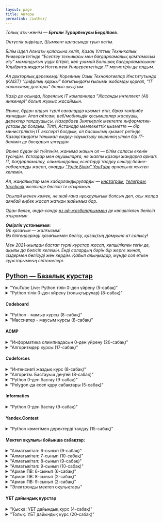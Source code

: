 ```yaml
---
layout: page
title: Авторы
permalink: /author/
---
```


*Толық аты-жөнім* &mdash; <i><b>Ерғали Тұрарбекұлы Бердібаев</b></i>.

*Оңтүстік өңірінде, Шымкент қаласында туып өстім.* 

*Білім іздеп Алматы қаласына келіп, Қазақ Ұлттық Техникалық Университетінде “Есептеу техникасы мен бағдарламалық қамтамасыз ету” мамандығын үздік бітіріп, көп ұзамай Болашақ бағдарламасымен Ұлыбританиядағы Ноттингем Университетінде IT магистірін де алдым.*

*Ал докторлық дәрежемді Кореяның Озық Технологиялар Институтында (KAIST) “Цифрлық қаржы” бағытындағы ғылыми жобамды қорғап, “IT саласының докторы” болып шықтым.*

*Қазір де осында, Кореялық IT компанияда "Жасанды интеллект (AI) инженері" болып жұмыс жасаймын.*

*Әрине, бұдан алдын түрлі салаларда қызмет етіп, біраз тәжірибе жинадым. Атап айтсам, веб/мобильдік қосымшалар жасаушы, деректер талдаушысы, Назарбаев Зияткерлік мектепте информатик-ұстазы да болдым. Тіпті, Астанада мемлекеттік қызметте &mdash; бір министрліктің IT эксперті болдым, ал басшылық қызмет ретінде Қазақстандағы танымал емдеу-сауықтыру кешеннің үлкен бір ІТ-бөлімін де басқарып үлгердім.*

*Әрине бұдан ой түйгенім, жаныма жақын ол &mdash; білім саласы екенін түсіндім. Ұстаздар мен оқушыларға, не жалпы қазақи жандарға арнап: IT, бағдарламалау, олимпиадалық есептерді талдау секілді бейне-сабақтарды жасап, оларды ["Үздік Білім" YouTube](https://www.youtube.com/@Uzdik) арнасына жүктеп келемін.*

*Ал, жаңалықтар мен хабарландыруларды &mdash; [инстаграм](https://www.instagram.com/uzdik.bilim/), [телеграм](https://t.me/Uzdik*BILIM), [facebook](https://www.facebook.com/uzdik.bilim) желісінде бөлісіп те отырамын.*

*Осылай менен көмек, не жай ғана нұсқаулығым болсын деп, осы жолда аянбай еңбек жасап жатқан жайымыз бар.*

*Одан бөлек, анда-санда [өз ой-жазбаларыммен](https://t.me/Yergalilfe) де көпшілікпен бөлісіп отырамын.*

<i><b>Өмірлік ұстанымым:</b></i><br>
*Әр қазағым &mdash; жалғызым! <br>Өз білгендерімді қазағыммен бөлісу, қазақтың дамуына ат салысу!*


*Мен 2021-жылдан бастап түрлі күрстар жасап, көпшілікпен тегін де, ақылы да бөлісіп келемін. Енді солардың бәрін бір жерге жинап, сіздермен бөлісуді жөн көрдім. Қабыл алыңыздар, мұнда сол өткен курстарымның сілтемелері.*

## [Python &mdash; Базалық курстар]()
<details>
  <summary>"YouTube Live: Python тілін 0-ден үйрену (5-сабақ)"</summary>
  
  - <a href="https://www.youtube.com/@Uzdik" style="float: left; color: red; font-style:italic;">Үздік БІЛІМ YouTube арнасы</a>
  - *[Кіріспе. (алғы сөз)](https://www.youtube.com/live/3fyW2D944cQ?si=44tW9PUd1d0IJpEm)*
  - *[1-сабақ. input, print, bool, int, float, str, if else, type, len](https://www.youtube.com/live/aqRX9P1RF-A?si=AgXOXv4zToX0NRXE)*
  - *[2-сабақ. loop, for, while, list, pop, remove, sort/sorted, upper/lower, append](https://www.youtube.com/live/R3UUv3VwLms?si=WOwflNo75EEzZCGZ)*
  - *[3-сабақ. 2D list, санау жүйелері, dict, abs, pow, ord, chr](https://www.youtube.com/live/YNdGO2nDSjs?si=P8*Luu86uDTRZpnt)*
  - *[4-сабақ. def, math, random, file read/write, lambda](https://www.youtube.com/live/1GcYFDHsuOc?si=OewORO*wo4vC5vfp)*
  - *[5-сабақ. ООП &mdash; объектіге бағытталған бағдарламалау](https://www.youtube.com/live/3EKLBz*GfL0?si=e-87pi-gbeHme-UD)*
  - <a href="https://drive.google.com/file/d/1gCqn4CsUEfqs0LURa4d*92nzTo567MR4/view?usp=drive*link" style="float: left; color: red; font-style:italic;">Қысқаша конспект материалдар</a>
</details>

<details>
  <summary>"Python тілін 0-ден үйрену (толықтырулар) (8-сабақ)"</summary>
  
- *[1-сабақ. Python орнату. Айнымалылар мен типтер](https://youtu.be/vM5giWjYmQE?si=y5rJwfELdfboaT*o)*
- *[2-сабақ. int, input, split, map, bool](https://youtu.be/OpYDPnR9Ooo?si=j2lVXnID62V4WMDT)*
- *[3-сабақ. string, div, mod, acmp, hackerrank](https://youtu.be/w81pEv5swqE?si=bQ9yWgC3UclVbx4E)*
- *[4-сабақ. F-format, acmp, hackerrank](https://youtu.be/zMse4EjK5Uk?si=uf7j2qwfAjFZ37Jg)*
- *[5-сабақ. bin, oct, hex, ord, chr](https://youtu.be/WGgWlMNENN8?si=lje0eyOf0JuyXeww)*
- *[6-сабақ. for, while, else, break](https://youtu.be/kPQTfyY7c4E?si=Oa2yLBMzJ-G0Ug4X)*
- *[7-сабақ. ACMP, Бағалау](https://youtu.be/XYhEeoyMTwQ?si=A5Z-yEP5cLGI295X)*
- *[8-сабақ. For &mdash; While &mdash; ACMP](https://youtu.be/yKdpskZxEH8?si=PB2BHy3T3CbNtQmU)*
</details>

#### Codeboard

<details>
  <summary>"Python - мамыр курсы (8-сабақ)"</summary>
                                             
- <a href="https://codeboard.io/users/uzdik" style="float: left; color: red; font-style:italic;">Codeboard.io тапсырмалары</a>
- *[1-сабақ. Codeboard.io платформасында жұмыс істеу.](https://youtu.be/3mu4OluIVEs?si=sHqMVHdGTaOjHM53)*
- *[2-сабақ. print, input, comments, type, int, str, f-format](https://youtu.be/GESdJGf25Nc?si=M8WRnGF15AWhhDIK)*
- *[3-сабақ. Арифметика](https://youtu.be/L9-X1EkjLvo?si=i6s8pcxv1PekU4cz)*
- *[4-сабақ. Деректер типтері тапсырмалары](https://youtu.be/8dOrR1vMGew?si=1eGQGoVRO8p*8Nl6)*
- *[5-сабақ. if-else, div-mod, map](https://youtu.be/JCipmiEGSJ8?si=tP2uEDC64NaUaE8H)*
- *[6-сабақ. map, split, elif, and, for-loop](https://youtu.be/yaEeHxngVr0?si=aJEDsv0kpLROyklm)*
- *[7-сабақ. for, break, continue, else, while, range](https://youtu.be/wETZkY1VpfQ?si=-6mspghCDC7UVApA)*
- *[8-сабақ. for, while, файлдан оқу-жазу](https://youtu.be/q-gGzMx9Z7Q?si=oveDXibbmes8MzWP)*
</details>

<details>
  <summary>"Массивтер - маусым курсы (8-сабақ)"</summary>
  
- <a href="https://codeboard.io/users/uzdik" style="float: left; color: red; font-style:italic;">Codeboard.io тапсырмалары</a>
- *[1-сабақ. import array, list, slice](https://youtu.be/Ilyc7hKX5lw?si=I52CF81J-w7xKBqR)*
- *[2-сабақ. Үй тапсырмаларын талқылау](https://youtu.be/YG4lsK3SxiM?si=XqoDQgLfbPY07nUC)*
- *[3-сабақ. for-loop, append, join](https://youtu.be/jJruzIfc9pc?si=bAPmISWIa5JR6yWf)*
- *[4-сабақ. find, index, min-max, sort-sorted, set, dict](https://youtu.be/748urZzkm2g?si=2wdrXQBaGZZZJjMz)*
- *[5-сабақ. Үй тапсырмаларын талқылау](https://youtu.be/OevuX3nZ3VA?si=Ru80fg-wIH0ClQ-m)*
- *[6-сабақ. Екі өлшемді массив](https://youtu.be/LBp6ajxrEjQ?si=hxi4m6EdhoTXbA6q)*
- *[7-сабақ. Екі өлшемді массив тапсырмаларын талқылау, zip](https://youtu.be/ipHBFLslhp8?si=0xTjV0VP9A1v4TlC)*
- *[8-сабақ. ACMP, Матрицаларды көбейту](https://youtu.be/CkktYB5TsiY?si=NLh1kYMGttm07W2B)*
</details>

#### ACMP

<details>
  <summary>"Информатика олимпиадасын 0-ден үйрену (20-сабақ)"</summary>
  
- <a href="https://acmp.ru/asp/do/index.asp?main=course&id*course=1" style="float: left; color: red; font-style:italic;">АСМР курс &mdash; “Язык программирования” тапсырмалары</a>
- *[1-сабақ. Арифметика: 1, 108, 903;](https://youtu.be/o3cN2QJsIVw)*
- *[2-сабақ. Арифметика: 195, 1109, 33; Целые числа: 3, 1110, 1111, 1112;](https://youtu.be/dJQMboE0fW4)*
- *[3-сабақ. Целые числа: 1038, 1113, 1115, 1114, 1479;](https://youtu.be/eGTNwT2xttc)*
- *[4-сабақ. Вывод формул: 1003, 773, 92, 1116, 1117, 1118;](https://youtu.be/xB-qI6YDkNg)*
- *[5-сабақ. Простые сравнения: 25, 8, 52, 21, 61, 324, 539, 754, 685;](https://youtu.be/Nmjd80nnzec)*
- *[6-сабақ. Простые сравнения: 1008; Шахматы: 1119, 1120, 1121, 1122, 1123, 1124, 62, 935, 763;](https://youtu.be/C4o0nAJ7sUM)*
- *[7-сабақ. Шахматы: 1088; Алгебра и геометрия: 970, 597, 529, 26, 28, 340, 277, 411, 1314; Сложные задачи: 296, 499, 664, 162;](https://youtu.be/hW6faZ2LINg)*
- *[8-сабақ. Цикл с параметром (for): 106, 81, 35;](https://youtu.be/uSDRfdScoxA)*
- *[9-сабақ. Цикл с параметром (for): 233, 131, 63, 15, 2, 10, 264; Цикл с предусловием (while): 692;](https://youtu.be/odXt0MdxCUI)*
- *[10-сабақ. Цикл с предусловием (while): 1125, 1126, 1127, 147, 271, 1129, 1128, 272, 1133;](https://youtu.be/QvCuMImRYLk)*
- *[11-сабақ. Цикл с постусловием (do &mdash; while): 1132, 1133, 1134, 1135, 1136, 1137, 1138, 1139, 1140, 1141, 1142, 1143, 1144, 1145](https://youtu.be/E6ZXxq9v2NY)*
- *[12-сабақ. НОД и НОК: 148, 14, 394, 384; Бинарный поиск: 1465. Символьный тип (char): 1146, 1147, 1148, 1149, 1150, 1404, 1152, 297, 1151, 43, 46](https://youtu.be/sEU5E4v3*uo)*
- *[13-сабақ. Символьный тип (char): 1198, 1153, 1154, 163. Строковый тип (string): 66, 504, 46, 6, 44, 1200, 283, 295, 7](https://youtu.be/KSnURtqEWpQ)*
- *[14-сабақ. Системы счисления: 22, 59, 941, 542, 315, 173, 208, 247, 578](https://youtu.be/zjyrk7*npaY)*
- *[15-сабақ. Линейный поиск: 1214, 1216, 1217, 496, 1215, 293. Преобразования и анализ данных: 149, 284, 1218](https://youtu.be/VsF0l-hZf9o)*
- *[16-сабақ. Преобразования и анализ данных: 1219, 392, 5, 9, 39, 82. Массивы структур: 1223, 1222](https://youtu.be/8BeDAnqdACs)*
- *[17-сабақ. Массивы структур: 1224. Двумерные массивы: 1232, 1233, 1234, 1235, 1236, 1237, 1238](https://youtu.be/vKtvukaGfG0)*
- *[18-сабақ. Символьные матрицы: 924, 715, 493, 926, 446](https://youtu.be/*xCO-jIgkls)*
- *[19-сабақ. Функции-1: 1225, 1226, 1227, 1228, 1229, 822. Функции-2: 327, 323](https://youtu.be/mtWHvkTs-C0)*
- *[20-сабақ. Функции-2: 1080](https://youtu.be/UlSCyMBfw7k)*
</details>

<details>
  <summary>"Алгоритмдер курсы (17-сабақ)"</summary>
  
- <a href="https://acmp.ru/asp/do/index.asp?main=course&id*course=2" style="float: left; color: red; font-style:italic;">АСМР курс — "Решение олимпиадных задач" тапсырмалары</a>
- *[1-сабақ. Big O. Функция. Python.](https://youtu.be/FQdte4sPf3Y)*
- *[2-сабақ. Тізім, Кортеж, Жиын, Сөздік. Көпіршік пен таңдау сорттау түрлері.](https://youtu.be/RVMcO8BfjTs)*
- *[3-сабақ. Санау сорттау түрі.](https://youtu.be/ZKppYeEBUc0)*
- *[4-сабақ. Жылдам сорттау түрі.](https://youtu.be/Jk6KBLaM0*8)*
- *[5-сабақ. Екілік іздеу. Бинарный поиск.](https://youtu.be/HehIq6-2tU8)*
- *[6-сабақ. Рекурсия. Мемоизация.](https://youtu.be/gl-2dj6MyTs)*
- *[7-сабақ. Динамикалық программалау (1)](https://youtu.be/0aJ4WjpoSmw)*
- *[8-сабақ. Динамикалық программалау (2)](https://youtu.be/rm1-v*meiX4)*
- *[9-сабақ. Динамикалық программалау (3)](https://youtu.be/Q*fmVSdmb-4)*
- *[10-сабақ. Динамикалық программалау (4)](https://youtu.be/wth3wbESLzA)*
- *[11-сабақ. Комбинаторика (1)](https://youtu.be/Fy3yC7Zr-j0)*
- *[12-сабақ. Комбинаторика (2)](https://youtu.be/y8pyTypeqgw)*
- *[13-сабақ. Графтар (1)](https://youtu.be/UDVDpvaHgwU)*
- *[14-сабақ. Графтар (2)](https://youtu.be/ICQVQyzh8pM)*
- *[15-сабақ. Графтар (3) BFS/DFS](https://youtu.be/*-6E-c0Kr0Q)*
- *[16-сабақ. Графтар (4) BFS/DFS](https://youtu.be/gFpne2EaX7U)*
- *[17-сабақ. Сегменттегі сома. RSQ. Сумма на отрезках](https://youtu.be/*F6mk52x6gw)*
</details>

#### Codeforces

<details>
  <summary>"Интенсивті жаздық курс (8-сабақ)"</summary>
  
- *[Кіріспе. Курс мазмұны](https://youtu.be/ZllHJYQ*fek)*
- *[1-сабақ. Python негіздері](https://youtu.be/fZB8vosuyxE)*
- *[2-сабақ. Циклдер мен тізбекті деректер типтері](https://youtu.be/bzEljVEHAHQ)*
- *[3-сабақ. 2 өлшемді массивтер мен функциялар](https://youtu.be/RJN1Y1tOrxU)*
- *[4-сабақ. Рекурция. Итерация. Математикалық формулалар](https://youtu.be/U9BH-aBOE4c)*
- *[5-сабақ. Биттік операциялар. import itertools](https://youtu.be/bfwJy4EfBWE)*
- *[6-сабақ. import re](https://youtu.be/KAFoho9FiC8)*
- *[7-сабақ. import collections](https://youtu.be/l6LFib8G8eI)*
- *[8-сабақ. import fractions, datetime](https://youtu.be/E4khr-3COwY)*
- <a href="https://drive.google.com/file/d/19I2jbifTVZ6DYHoyycVHlaYOpnSy-rHF/view?usp=drive*link" style="float: left; color: red; font-style:italic;">Қысқаша конспект материалдар</a>
</details>

<details>
  <summary>"Алгоритм. Бастауыш деңгей (8-сабақ)"</summary>
  
- <a href="https://algo.contest.codeforces.com" style="float: left; color: red; font-style:italic;">algo.contest.codeforces.com тапсырмалары</a>
- *[Сабақ 1. Арифметика](https://youtu.be/wpTdNpFRwNE)*
- *[Сабақ 2. 1-контест талдау](https://youtu.be/tTK2RH5WJ-w)*
- *[Сабақ 3. Big O. Массив. Цикл. Жай сан. Кезек.](https://youtu.be/1CcNX4YGu24)*
- *[Сабақ 4. 3-контест талдау](https://youtu.be/c2HfWy4ZHHw)*
- *[Сабақ 5. Stack. Dict. Set](https://youtu.be/6HzqkabUz88)*
- *[Сабақ 6. 5-контест талдау](https://youtu.be/sUKihvDF*c8)*
- *[Сабақ 7. Сұрыптау. Стандарт кітапханалар](https://youtu.be/PwlUcHr-fiw)*
- *[Сабақ 8. 7-контест талдау](https://youtu.be/nclcVkbq2wo)*
</details>

<details>
  <summary>"Python 0-ден бастау (9-сабақ)"</summary>
  
- <a href="https://uzdik.contest.codeforces.com" style="float: left; color: red; font-style:italic;">uzdik.contest.codeforces.com тапсырмалары</a>
- *[1-сабақ. Кіріспе. Input-Print](https://youtu.be/X-XxcQxSDRI)*
- *[2-сабақ. Арифметика 1-контестін талдау](https://youtu.be/zyEE9nAy3jo)*
- *[3-сабақ. Шарттар 2-контестін талдау](https://youtu.be/GL4xhB7WaP0)*
- *[4-сабақ. Циклдер 3-контестін талдау](https://youtu.be/orA0THyQweE)*
- *[5-сабақ. Матем-Логика 4-контестін талдау](https://youtu.be/n**Yn8wB5XQ)*
- *[6-сабақ. Тізім-Массивтер 5-контестін талдау](https://youtu.be/5f8vNSTWlA0)*
- *[7-сабақ. Жиын-Массивтер 6-контестін талдау](https://youtu.be/j*rmksFgj0c)*
- *[8-сабақ. Сөздік-Массивтер 7-контестін талдау](https://youtu.be/EydRxqzhE20)*
- *[9-сабақ. 2D Массивтер. Пайдалы кітапханалар. 8-9-10-контесттерін талдау](https://youtu.be/0PY6rHTRVr4)*
</details>

<details>
  <summary>"Polygon-да есеп құру сабақтары (5-сабақ)"</summary>
  
- <a href="https://polygon.codeforces.com" style="float: left; color: red; font-style:italic;">polygon.codeforces.com</a>
- *[1-сабақ. Codeforces архив есептері арқылы құру.](https://www.youtube.com/watch?v=-RySti3XQdw)*
- *[2-сабақ. Codeforces Polygon үйрету. IOI есеп құру.](https://youtu.be/lHocyjZ-dCcһ)*
- *[3-сабақ. Codeforces Polygon үйрету. Кездейсоқ тесттер құру.](https://youtu.be/3NVygRFIo40)*
- *[4-сабақ. Codeforces группа мен домендік қолданушылар құру. (1)](https://youtu.be/yKkkKQkHobE)*
- *[5-сабақ. Codeforces группа мен домендік қолданушылар құру. (2)](https://youtu.be/wpTdNpFRwNE)*
</details>

#### Informatics

<details>
  <summary>"Python 0-ден бастау (9-сабақ)"</summary>
  
- <a href="https://informatics.msk.ru/course/view.php?id=5394" style="float: left; color: red; font-style:italic;">Үздік Білім Курсы тапсырмалары</a>
- *[Сабақ 1. Div. Mod. Print. Input. Int. Str. Float](https://youtu.be/a8eDvEuz7vc)*
- *[Сабақ 2. Div. Mod. тапсырмалары](https://youtu.be/5G7qDieTeBw)*
- *[Сабақ 2.1 Div. Mod. тапсырмалары (жалғасы)](https://youtu.be/Rml8uAHEn*c)*
- *[Сабақ 3. Simple Math тапсырмалары](https://youtu.be/YkWwOUo1T2Q)*
- *[Сабақ 4. If Else тапсырмалары](https://youtu.be/TKFfru70Lw8)*
- *[Сабақ 5. FOR тапсырмалары](https://youtu.be/Xv0sVcF6odw)*
- *[Сабақ 6. While тапсырмалары](https://youtu.be/w4r08O9ba9I)*
- *[Сабақ 7. Бір өлшемді массив. While тапсырмалары](https://youtu.be/ecssA0--sWQ)*
- *[Сабақ 8. Қарапайым массив тапсырмалары. Екі өлшемді массив](https://youtu.be/XhmM-ASUvo8)*
- *[Сабақ 9. Екі өлшемді массив тапсырмалары](https://youtu.be/aa5YwNRpFwg)*
</details>

#### Yandex.Contest

<details>
  <summary>"Python көмегімен деректерді талдау (15-сабақ)"</summary>
  
- <a href="https://contest.yandex.ru/" style="float: left; color: red; font-style:italic;">contest.yandex.ru</a>
- *[1-сабақ. Python ортасымен танысу.](https://youtu.be/zrkKXrbUrZ0?si=KHf9YAnmNn8pq-Ga)*
- *[2-сабақ. Python типтері. IF-ELSE. Егер Әйтпесе](https://youtu.be/c-HkLSd8DNQ?si=LbZVL9jlehmR9a9R)*
- *[3-сабақ. Python Цикл. For-While loop](https://youtu.be/UBXsgHCrpvs?si=QjuOlfraCiqGHqJB)*
- *[4-сабақ. Реттелген python дата типтері. List. Dict. Tuple. Set](https://youtu.be/vzVliy1EyYA?si=7XfdrDFZRoObeNsc)*
- *[5-сабақ. Функция мен процедуралар. Екі өлшемді массивтер](https://youtu.be/am98doUh7Tk?si=jHrFZAxVt1gYZsMe)*
- *[6-сабақ. Стандартты кітапханалар. Math. Collections. Itertools. Try except. Zip. Eval. Bin. Oct. Hex](https://youtu.be/Bf8fRIqCY4E?si=PLco9PZaXHLTN40z)*
- *[7-сабақ. Файлдармен жұмыс. Read. Readlines. Write. Writelines.](https://youtu.be/6pEbKApU-n8?si=7oH63EloKQt0hGE3)*
- *[8-сабақ. Jupyter Notebook орнату. Numpy кітапханасы](https://youtu.be/UyRZ4cicqmQ?si=v1h2io60rUu1M6u5)*
- *[9-сабақ. Numpy Random мен Pandas кітапханасы](https://youtu.be/MpVKL-6-5Mk?si=iRAF9tpx-AybIyaR)*
- *[10-сабақ. Pandas кітапханасы жалғасы](https://youtu.be/VRAuNYjRoUA?si=5ZUrRN47XSxo4u7u)*
- *[11-сабақ. Matplotlib кітапханасы](https://youtu.be/kbRSu2n4xmY?si=ae30aLmGXivGN*jr)*
- *[12-сабақ. Регрессия. Regression](https://youtu.be/00ibdTn11Vw?si=KUpXccGr6nYRcb13)*
- *[13-сабақ. Классификация. Classification](https://youtu.be/aq2SFC-e6tE?si=9BJ58raqHT1bfjsX)*
- *[14-сабақ. Кластерлеу. Clustering](https://youtu.be/0wwzYD6WjdA?si=b4bhn3u0qAFbhFXa)*
- *[15-сабақ. PyCaret. Қорытынды жоба.](https://youtu.be/qLprlKpBEtM?si=a5OejQL1WRU79uS9)*
</details>


#### Мектеп оқулығы бойынша сабақтар:

<details>
  <summary>"Алматыкітап: 6-сынып (9-сабақ)"</summary>
  
- *[0-сабақ. Python орнату](https://youtu.be/KDoEtMxOCRs?si=5Oee5ipcb11Cf6Yi)*
- *[1-сабақ.](https://youtu.be/jj12O9Wd0qE?si=VWvTP-DNF*tm5VhE)*
- *[2-сабақ.](https://youtu.be/1NtrhEHJNJc?si=bjjop3l1UAewKlWl)*
- *[3-сабақ.](https://youtu.be/tn8*uxhwTbc?si=oK1U0wVyPPPvfdCI)*
- *[4-сабақ.](https://youtu.be/PTKwx9lVQyo?si=fMeLSr39bgZGHT70)*
- *[5-6 сабақ.](https://youtu.be/Wvs9g71uYcQ?si=Rb7uIeM2Qh-pSZ5q)*
- *[7-сабақ.](https://youtu.be/s*K3m-Y6fXs?si=5g1NgAmi7lfSaXY0)*
- *[8-сабақ.](https://youtu.be/JBalQbgXqyk?si=6kQysYqG2w1fwdpG)*
- *[9-сабақ.](https://youtu.be/y*P0qn4Q1Go?si=R43k7zeOEGIa8K2u)*
</details>

<details>
  <summary>"Алматыкітап: 7-сынып (10-сабақ)"</summary>
  
- *[0-сабақ. Файлмен жұмыс (1)](https://youtu.be/SIqvyQlVVvY?si=QKiuVLI1Yni88RZg)*
- *[1-сабақ. Файлмен жұмыс (2)](https://youtu.be/trapGb995OA?si=3xJhVnWwWw6UBMGC)*
- *[2-сабақ. Файлдық функциялар](https://youtu.be/noMQfnJgH0k?si=VgV5flMPgMdyYeYf)*
- *[3-4 сабақ. Тармақталған алгоритмдерді программалау](https://youtu.be/tDvvRfPNAR4?si=ILG7lMjHkzOPIZEy)*
- *[5-сабақ. Кірістірілген шарттарды программалау](https://youtu.be/tw79yTAW8u0?si=T26jGMsiOR8XaTgp)*
- *[6-сабақ. Құрамды шарттарды программалау](https://youtu.be/H17vQvgXS1Q?si=xV8ohMCseikVmA5N)*
- *[7-сабақ. Практикалық жұмыс](https://youtu.be/CIB4XMsVRgg?si=enGZ0qnl80Maw06q)*
- *[8-сабақ. Таңдауды ұйымдастыру](https://youtu.be/nBjlx1W2Ako?si=h42zeZZqxKbQDCka)*
- *[9-10 сабақ. Практикалық жұмыс](https://youtu.be/6UyNnrUbqsE?si=kC2eXYBVbgd6BWB-)*
</details>

<details>
  <summary>"Алматыкітап: 8-сынып (9-сабақ)"</summary>
  
- *[1-сабақ. FOR циклі](https://youtu.be/yRYO0519Cjs?si=wjLKcPfgBjyedbtN)*
- *[1-сабақ. FOR циклі (Жалғасы)](https://youtu.be/0VQfSrSbzSM?si=p1jgOU8EiKEpcH49)*
- *[2-сабақ. Кірістірілген циклдер](https://youtu.be/pcC52KRFpxk?si=cbUd2uOELCFMwQQ7)*
- *[3-сабақ. WHILE циклі](https://youtu.be/eAYbsFJRZsY?si=f3YDOw*QgnRUsDdm)*
- *[4-сабақ. CONTINUE циклін басқару](https://youtu.be/ybbXzr*wNAs?si=yBatjETty7DkOVhl)*
- *[5-сабақ. BREAK циклін басқару](https://youtu.be/qeOz414IAOQ?si=XtgyiNXrDgYwLkW3)*
- *[6-сабақ. ELSE циклін басқару](https://youtu.be/7Jpgn81SJjQ?si=j5ZHz*jEYuIQWyWC)*
- *[7-сабақ. Алгоритмнің трассировкасы](https://youtu.be/F5tRtEz7b20?si=vitX5-3eIBX3uHMo)*
- *[8-9 сабақтар. Программалауды үйренейік.](https://youtu.be/twOLAACMWuI?si=65c-wEQg2BA8uqv9)*
</details>


<details>
  <summary>"Алматыкітап: 9-сынып (10-сабақ)"</summary>
  
- *[1-сабақ. Бірөлшемді массив](https://youtu.be/kDLPkJjfOF8?si=MiZ3B*HiiVpZAK5r)*
- *[2-сабақ. Бірөлшемді массивтерге деректер енгізу](https://youtu.be/nO1EU72CBAM?si=ERA3laAmZWsFcMfl)*
- *[3-сабақ. Берілген сипаттары бар элементтерді іздеу](https://youtu.be/7bQAIrapfMs?si=tb22UKiEcIAQH-FB)*
- *[3-сабақ.(Жалғасы) Берілген сипаттары бар элементтерді іздеу](https://youtu.be/0fuYjIZ94eA?si=RlSbrHK89*733Hy1)*
- *[4-сабақ. Бірөлшемді массивтер. Практикалық жұмыс](https://youtu.be/UhbfhvOWiiM?si=KTjvrDGVGhee3FWq)*
- *[5-сабақ. Элементтердің орнын ауыстыру](https://youtu.be/weUWU0Lm4mU?si=QtKcuKjJ7aeva73x)*
- *[6-сабақ. Массивтерді сорттау. Сұрыптау](https://youtu.be/vbpMWCstqhI?si=vitVdKVhhIF8qacy)*
- *[7-сабақ. Элементті өшіру және кірістіру](https://youtu.be/q1WPmZ-nxuw?si=aLIPOGmFd-sP4BRK)*
- *[8-сабақ. Екіөлшемді массив](https://youtu.be/lOW2uhKo8u8?si=rtjl44rqIHiFex8h)*
- *[9-сабақ. Екіөлшемді массивті сұрыптау, жолды өшіру](https://youtu.be/hsDE2zdRhPQ?si=JlnUl8xEvC5ZgipH)*
- *[Pygame (пайгейм) кітапханасы](https://youtu.be/u3vkjSDM9BQ?si=Z2rU9gbEh4uGcW08)*
</details>

<details>
  <summary>"Арман ПВ: 6-сынып (6-сабақ)"</summary>
  
- *[§15 Python IDE-мен танысу](https://youtu.be/TMNiF1fNxr4?si=6IVtb1UMmJ6Xf0V5)*
- *[§16 Тіл әліпбиі. Синтаксис](https://youtu.be/hR03xLZVRfI?si=vnsgy5ljG-J7HhRF)*
- *[§17 Мәліметтер типтері](https://youtu.be/PmnmMG6xkfo?si=JMrOjJJy-iOP1qDH)*
- *[§18 Мәліметтер типтерін жіктеу](https://youtu.be/0FHbX3m4NwA?si=f6bewwakfaWXU7Hf)*
- *[§19 Арифметикалық өрнектердің жазылуы](https://youtu.be/WQnE0VfGESI?si=A1ttQFf4S5wAgVFT)*
- *[§20 Мәліметтерді енгізу мен шығару](https://youtu.be/29WewCfP5ZI?si=hrwrbGLx1jeD3CgE)*
</details>

<details>
  <summary>"Арман ПВ: 8-сынып (2-сабақ)"</summary>
  
- *[§17 WHILE циклі](https://youtu.be/PzK1OMQYaNU?si=oscVKMiby6jNce2T)*
- *[§18-19 FOR циклі](https://youtu.be/RFKiHdCgzk4?si=okju62XtGHmyjLBt)*
</details>

<details>
  <summary>"Арман ПВ: 9-сынып (2-сабақ)"</summary>
  
- *[§16-17. Бірөлшемді массив](https://youtu.be/F1*gn5jNC*E?si=K5WRmRLeP5JHVQOQ)*
- *[§18-19. Берілген сипаттары бар элементтерді іздеу](https://youtu.be/9H3G4vB5*b8?si=498lTmTskj7syK0*)*
</details>

<details>
  <summary>"Электронды мектеп оқулықтары"</summary>
  
- *[Алматыкітап: Информатика 6-сынып](https://www.yumpu.com/ru/document/read/66053642/-6-2020)*
- *[Алматыкітап: Информатика 7-сынып](https://www.yumpu.com/ru/document/read/66053769/-7-2021)*
- *[Алматыкітап: Информатика 8-сынып](https://www.yumpu.com/ru/document/read/66053844/-8-2021)*
- *[Алматыкітап: Информатика 9-сынып](https://www.yumpu.com/ru/document/read/66053915/-9-2019)*
- *[Алматыкітап: Информатика 10-сынып](https://www.yumpu.com/ru/document/read/66053916/-10-2019)*
- *[Алматыкітап: Информатика 11-сынып](https://www.yumpu.com/ru/document/read/66053918/-11-2020)*
- *[Арман ПВ: Информатика 6-сынып](https://www.yumpu.com/ru/document/read/66297509/-6-2020)*
- *[Арман ПВ: Информатика 7-сынып](https://www.yumpu.com/ru/document/read/66297920/-7-2021)*
- *[Арман ПВ: Информатика 8-сынып](https://www.yumpu.com/ru/document/read/66297616/-8-2021)*
- *[Арман ПВ: Информатика 9-сынып](https://www.yumpu.com/ru/document/read/66297663/-9-2019)*
- *[Арман ПВ: Информатика 10-сынып](https://www.yumpu.com/ru/document/read/66297736/-10-2019)*
- *[Арман ПВ: Информатика 11-сынып](https://www.yumpu.com/ru/document/read/66297802/-11-2020)*
</details>

#### ҰБТ дайындық курстар

<details>
  <summary>"Қысқа: ҰБТ дайындық курс (4-сабақ)"</summary>
  
- *[Кіріспе. ҰБТ/ЕНТ &mdash; Информатика дайындық курсы](https://www.youtube.com/live/x3mumbdheLw?si=5f4qIfRf9q3drwtZ)*
- *[Сабақ 1. Ақпарат өлшем бірлігі, ақпаратты есептеу.](https://youtu.be/7PrD4sn2MZo?si=Lj3GEHFGTfetauKR)*
- *[Сабақ 2. Санау жүйелері.](https://www.youtube.com/live/Q0CW5uj2h6c?si=cLmSVR-G0*FVA5JG)*
- *[Сабақ 3. Логикалық операторлар (Конъюнкция, Дизъюнкция, AND, OR, NOT)](https://www.youtube.com/live/ELK5Flykg6g?si=1iMOOWYd0XZM72pY)*
- *[Сабақ 4. Ақпаратты кодтау және оның түрлері. ASCII код пен UNICODE](https://www.youtube.com/live/TyTwOgbLK2U?si=XWwxvkjwzslLS8xB)*
</details>

<details>
  <summary>"Толық: ҰБТ дайындық курс (20-сабақ)"</summary>
  
- *[1-сабақ. Логикалық операциялар 1 (&,|,~,->)](https://youtu.be/SKWSVKbmFec)*
- *[2-сабақ. Логикалық операциялар 2 &mdash; тапсырмалар](https://youtu.be/j9TgW4lD0gI)*
- *[3-сабақ. Логикалық операциялар 3 &mdash; схемалар](https://youtu.be/*GQ8w63CDo0)*
- *[4-сабақ. Санау жүйелері (2, 8, 10, 16)](https://youtu.be/ONfF8POC5Yg)*
- *[5-сабақ. Ақпаратты өлшеу 1 (Алфавиттік тәсіл)](https://youtu.be/DoMDjl7gQt0)*
- *[6-сабақ. Ақпаратты өлшеу 2 (Ықтималдық тәсіл &mdash; Хартли)](https://youtu.be/-M5TD3HdCr0)*
- *[7-сабақ. Ақпаратты өткізу/тасымалдау/желінің жылдамдығы](https://youtu.be/3gx0C78bau0)*
- *[8-сабақ. Ақпаратты кодтау (ASCII, Unicode)](https://youtu.be/bgB2fH7ci10)*
- *[9-сабақ. Excel (абсолютті/салыстырмалы/аралас адрестеу)](https://youtu.be/N2jDhKpfSAE)*
- *[10-сабақ. Деректер қоры/СУБД](https://youtu.be/-NHsyxOGRls)*
- *[11-сабақ. SQL 1 (деректерді манипулияциялау/өңдеу &mdash; SELECT)](https://youtu.be/dZvywl6eBY8)*
- *[12-сабақ. SQL 2 (деректерді манипулияциялау/өңдеу &mdash; SELECT+)](https://youtu.be/q7q971vY8Zg)*
- *[13-сабақ. SQL 3 (деректерді манипулияциялау/өңдеу + анықтау тілі)](https://youtu.be/WWkUXKWej-w)*
- *[14-сабақ. MS Access](https://youtu.be/sUMgtNAbYRI)*
- *[15-сабақ. HTML 1](https://youtu.be/o4CU1Mz5bxc)*
- *[16-сабақ. HTML 2(атрибуттар)](https://youtu.be/Dxm-hiPGhnA)*
- *[17-сабақ. CSS 1](https://youtu.be/P*BftCNaHxE)*
- *[18-сабақ. CSS 2](https://youtu.be/kCAxWuX1hGA)*
- *[19-сабақ. JavaScript 1](https://youtu.be/eZItPbzEkMc)*
- *[20-сабақ. JavaScript 2](https://youtu.be/WrUY67EncpQ)*
</details>

